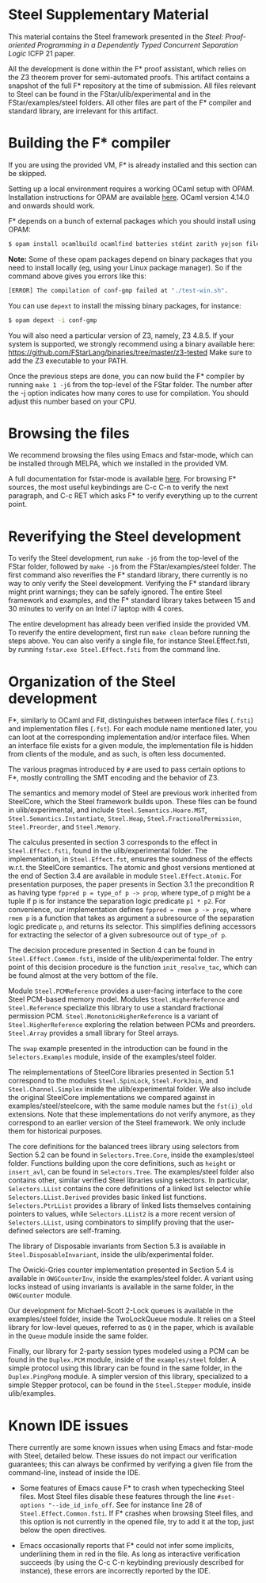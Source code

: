 # Steel Supplementary Material

This material contains the Steel framework presented in the _Steel: Proof-oriented
Programming in a Dependently Typed Concurrent Separation Logic_ ICFP 21 paper.

All the development is done within the F\* proof assistant, which relies on the Z3 theorem prover
for semi-automated proofs.
This artifact contains a snapshot of the full F\* repository at the time of submission.
All files relevant to Steel can be found in the FStar/ulib/experimental and in the
FStar/examples/steel folders.
All other files are part of the F\* compiler and standard library, are irrelevant for this artifact.

# Building the F\* compiler

If you are using the provided VM, F\* is already installed and this section can be skipped. 

Setting up a local environment requires a working OCaml setup with OPAM.
Installation instructions for OPAM are available [here](http://opam.ocaml.org/doc/Install.html).
OCaml version 4.14.0 and onwards should work.

F\* depends on a bunch of external packages which you should install using OPAM:

```sh
$ opam install ocamlbuild ocamlfind batteries stdint zarith yojson fileutils pprint menhir sedlex ppx_deriving ppx_deriving_yojson process ppxlib=0.22.0
```

**Note:** Some of these opam packages depend on binary packages that you need to install locally
(eg, using your Linux package manager). So if the command above gives you errors like this:
```sh
[ERROR] The compilation of conf-gmp failed at "./test-win.sh".
```
You can use `depext` to install the missing binary packages, for instance:
```sh
$ opam depext -i conf-gmp
```

You will also need a particular version of Z3, namely, Z3 4.8.5.
If your system is supported, we strongly recommend using a binary available here:
https://github.com/FStarLang/binaries/tree/master/z3-tested
Make sure to add the Z3 executable to your PATH.

Once the previous steps are done, you can now build the F\* compiler by running `make 1 -j6`
from the top-level of the FStar folder.
The number after the -j option indicates how many cores to use for compilation.
You should adjust this number based on your CPU.

# Browsing the files

We recommend browsing the files using Emacs and fstar-mode, which can be installed through MELPA,
which we installed in the provided VM.

A full documentation for fstar-mode is available [here](https://github.com/FStarLang/fstar-mode.el).
For browsing F\* sources, the most useful keybindings are C-c C-n to verify the next paragraph,
and C-c RET which asks F\* to verify everything up to the current point.

# Reverifying the Steel development

To verify the Steel development, run `make -j6` from the top-level of the FStar folder,
followed by `make -j6` from the FStar/examples/steel folder.
The first command also reverifies the F\* standard library, there currently is no way
to only verify the Steel development.
Verifying the F\* standard library might print warnings; they can be safely ignored.
The entire Steel framework and examples, and the F\* standard library takes between
15 and 30 minutes to verify on an Intel i7 laptop with 4 cores.

The entire development has already been verified inside the provided VM.
To reverify the entire development, first run `make clean` before running the steps above.
You can also verify a single file, for instance Steel.Effect.fsti,
by running `fstar.exe Steel.Effect.fsti` from the command line.

# Organization of the Steel development

F\*, similarly to OCaml and F\#, distinguishes between interface files (`.fsti`) and implementation
files (`.fst`). For each module name mentioned later, you can loot at the corresponding
implementation and/or interface files. When an interface file exists for a given module,
the implementation file is hidden from clients of the module, and as such, is often less documented.

The various pragmas introduced by `#` are used to pass certain options to F\*, mostly controlling
the SMT encoding and the behavior of Z3.

The semantics and memory model of Steel are previous work inherited from SteelCore, which
the Steel framework builds upon. These files can be found in ulib/experimental, and include
`Steel.Semantics.Hoare.MST`, `Steel.Semantics.Instantiate`, `Steel.Heap`,
`Steel.FractionalPermission`, `Steel.Preorder`, and `Steel.Memory`.

The calculus presented in section 3 corresponds to the effect in `Steel.Effect.fsti`,
found in the ulib/experimental folder.
The implementation, in `Steel.Effect.fst`, ensures the soundness of the effects w.r.t.
the SteelCore semantics.
The atomic and ghost versions mentioned at the end of Section 3.4 are available
in module `Steel.Effect.Atomic`.
For presentation purposes, the paper presents in Section 3.1 the precondition R as having
type `fppred p = type_of p -> prop`, where type_of p might be a tuple if p is for instance
the separation logic predicate `p1 * p2`. For convenience, our implementation defines
`fppred = rmem p -> prop`, where `rmem p` is a function that takes as argument a subresource
of the separation logic predicate `p`, and returns its selector. This simplifies defining
accessors for extracting the selector of a given subresource out of `type_of p`.

The decision procedure presented in Section 4 can be found in `Steel.Effect.Common.fsti`, inside
of the ulib/experimental folder. The entry point of this decision procedure is the function
`init_resolve_tac`, which can be found almost at the very bottom of the file.

Module `Steel.PCMReference` provides a user-facing interface to the core Steel
PCM-based memory model. Modules `Steel.HigherReference` and `Steel.Reference` specialize
this library to use a standard fractional permission PCM. `Steel.MonotonicHigherReference`
is a variant of `Steel.HigherReference` exploring the relation between PCMs and preorders.
`Steel.Array` provides a small library for Steel arrays.

The `swap` example presented in the introduction can be found in the `Selectors.Examples` module,
inside of the examples/steel folder.

The reimplementations of SteelCore libraries presented in Section 5.1 correspond to the modules
`Steel.SpinLock`, `Steel.ForkJoin`, and `Steel.Channel.Simplex` inside the ulib/experimental
folder. We also include the original SteelCore implementations we compared against in
examples/steel/steelcore, with the same module names but the `fst(i)_old` extensions.
Note that these implementations do not verify anymore, as they correspond to an earlier
version of the Steel framework. We only include them for historical purposes.

The core definitions for the balanced trees library using selectors from Section 5.2
can be found in `Selectors.Tree.Core`, inside the examples/steel folder. Functions building
upon the core definitions, such as `height` or `insert_avl`, can be found in `Selectors.Tree`.
The examples/steel folder also contains other, similar verified Steel libraries using selectors.
In particular, `Selectors.LList` contains the core definitions of a linked list selector while
`Selectors.LList.Derived` provides basic linked list functions. 
`Selectors.PtrLList` provides a library of linked lists themselves containing pointers to values,
while `Selectors.LList2` is a more recent version of `Selectors.LList`, using combinators to simplify
proving that the user-defined selectors are self-framing.

The library of Disposable invariants from Section 5.3 is available in `Steel.DisposableInvariant`,
inside the ulib/experimental folder.

The Owicki-Gries counter implementation presented in Section 5.4 is available in `OWGCounterInv`,
inside the examples/steel folder. A variant using locks instead of using invariants is available
in the same folder, in the `OWGCounter` module.

Our development for Michael-Scott 2-Lock queues is available in the examples/steel folder, inside
the TwoLockQueue module. It relies on a Steel library for low-level queues, referred to as `Q` in
the paper, which is available in the `Queue` module inside the same folder.

Finally, our library for 2-party session types modeled using a PCM can be found in the `Duplex.PCM`
module, inside of the `examples/steel` folder. A simple protocol using this library can be found
in the same folder, in the `Duplex.PingPong` module.
A simpler version of this library, specialized to a simple Stepper protocol, can be found
in the `Steel.Stepper` module, inside ulib/examples.

# Known IDE issues

There currently are some known issues when using Emacs and fstar-mode with Steel, detailed below.
These issues do not impact our verification guarantees; this can always be confirmed by verifying
a given file from the command-line, instead of inside the IDE.

- Some features of Emacs cause F\* to crash when typechecking Steel files.
  Most Steel files disable these features through the line `#set-options "--ide_id_info_off`.
  See for instance line 28 of `Steel.Effect.Common.fsti`.
  If F\* crashes when browsing Steel files, and this option is not currently in the opened file,
  try to add it at the top, just below the open directives.

- Emacs occasionally reports that F\* could not infer some implicits, underlining them in red
  in the file. As long as interactive verification succeeds (by using the C-c C-n keybinding
  previously described for instance), these errors are incorrectly reported by the IDE.
